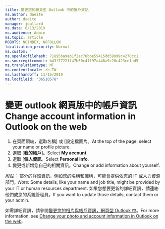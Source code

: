 ```yaml
---
title: 變更您的網頁型 Outlook 中的帳戶資訊
ms.author: daeite
author: daeite
manager: joallard
ms.date: 6/13/2019
ms.audience: Admin
ms.topic: article
ROBOTS: NOINDEX, NOFOLLOW
localization_priority: Normal
ms.custom: ''
ms.openlocfilehash: 71895ba9ab1f2ac78bbe59415dd59099c4270cc1
ms.sourcegitcommit: b43f77221f47b50c41197a448a9c26c423ce1ad5
ms.translationtype: MT
ms.contentlocale: zh-TW
ms.lasthandoff: 11/15/2019
ms.locfileid: "36510578"
---
```

# <a name="change-account-information-in-outlook-on-the-web"></a><span data-ttu-id="fa6ca-102">變更 outlook 網頁版中的帳戶資訊</span><span class="sxs-lookup"><span data-stu-id="fa6ca-102">Change account information in Outlook on the web</span></span>

1. <span data-ttu-id="fa6ca-103">在頁面頂端，選取名稱] 或 [設定檔圖片。</span><span class="sxs-lookup"><span data-stu-id="fa6ca-103">At the top of the page, select your name or profile picture.</span></span>
1. <span data-ttu-id="fa6ca-104">選取 [**我的帳戶**]。</span><span class="sxs-lookup"><span data-stu-id="fa6ca-104">Select **My account**.</span></span>
1. <span data-ttu-id="fa6ca-105">選取 [**個人資訊**。</span><span class="sxs-lookup"><span data-stu-id="fa6ca-105">Select **Personal info**.</span></span>
1. <span data-ttu-id="fa6ca-106">變更或新增您自己的相關資訊。</span><span class="sxs-lookup"><span data-stu-id="fa6ca-106">Change or add information about yourself.</span></span>

<span data-ttu-id="fa6ca-107">*附註：* 部分的詳細資訊，例如您的名稱和職稱，可能會提供依您的 IT 或人力資源部門。</span><span class="sxs-lookup"><span data-stu-id="fa6ca-107">*Note:* Some details, like your name and job title, might be provided by your IT or human resources department.</span></span> <span data-ttu-id="fa6ca-108">如果您想要更新的詳細資訊，請連絡他們或您的系統管理員。</span><span class="sxs-lookup"><span data-stu-id="fa6ca-108">If you want to update those details, contact them or your admin.</span></span>

<span data-ttu-id="fa6ca-109">如需詳細資訊，請參閱[變更您的相片與帳戶資訊，網頁型 Outlook 中](https://support.office.com/article/b2dbb289-851d-4bed-93c3-3e136f5659ec)。</span><span class="sxs-lookup"><span data-stu-id="fa6ca-109">For more information, see [Change your photo and account information in Outlook on the web](https://support.office.com/article/b2dbb289-851d-4bed-93c3-3e136f5659ec).</span></span>